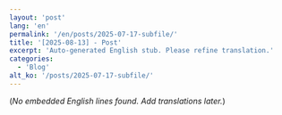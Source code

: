 ```yaml
---
layout: 'post'
lang: 'en'
permalink: '/en/posts/2025-07-17-subfile/'
title: '[2025-08-13] - Post'
excerpt: 'Auto-generated English stub. Please refine translation.'
categories:
  - 'Blog'
alt_ko: '/posts/2025-07-17-subfile/'
---
```


(*No embedded English lines found. Add translations later.*)
